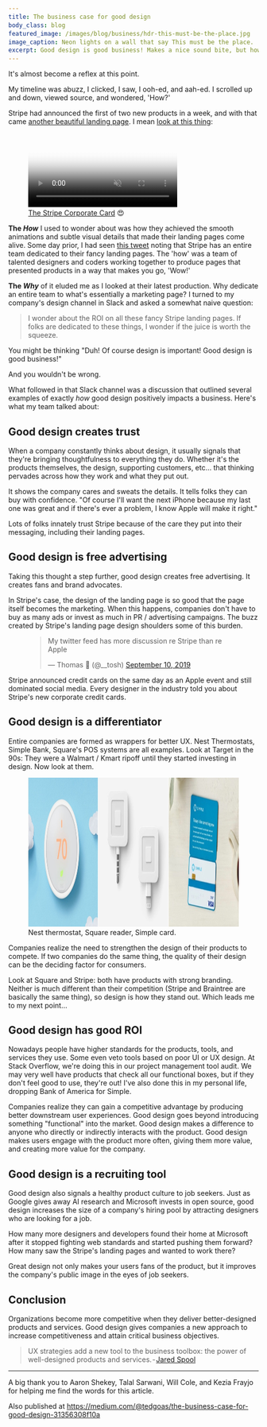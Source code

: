 ```yaml
---
title: The business case for good design
body_class: blog
featured_image: /images/blog/business/hdr-this-must-be-the-place.jpg
image_caption: Neon lights on a wall that say This must be the place.
excerpt: Good design is good business! Makes a nice sound bite, but how does design actually contribute to the bottom line?
---
```


It's almost become a reflex at this point.

My timeline was abuzz, I clicked, I saw, I ooh-ed, and aah-ed. I scrolled up and down, viewed source, and wondered, 'How?'

Stripe had announced the first of two new products in a week, and with that came [another beautiful landing page](https://stripe.com/corporate-card). I mean [look at this thing](https://dribbble.com/shots/7122831-The-Stripe-Corporate-Card):

<figure>
	<video id="video-126055" poster="https://cdn.dribbble.com/users/561057/screenshots/7122831/media/b140a4caa19daa123f065927bef4bcc8.png" playsinline="true" muted="true" autoplay="" loop="" data-silent="false"  class="w100 wmx7" src="https://cdn.dribbble.com/users/561057/screenshots/7122831/media/7fcf6dc9ab148a59fe3d0349f4c93ef2.mp4"></video>
	<figcaption><a href="https://dribbble.com/shots/7122831-The-Stripe-Corporate-Card?source=post_page-----31356308f10a----------------------">The Stripe Corporate Card</a> 😍</figcaption>
</figure>

**The _How_** I used to wonder about was how they achieved the smooth animations and subtle visual details that made their landing pages come alive. Some day prior, I had seen [this tweet](https://twitter.com/destroytoday/status/1161645950781263872) noting that Stripe has an entire team dedicated to their fancy landing pages. The 'how' was a team of talented designers and coders working together to produce pages that presented products in a way that makes you go, 'Wow!'

**The _Why_** of it eluded me as I looked at their latest production. Why dedicate an entire team to what's essentially a marketing page? I turned to my company's design channel in Slack and asked a somewhat naive question:

> I wonder about the ROI on all these fancy Stripe landing pages. If folks are dedicated to these things, I wonder if the juice is worth the squeeze.

You might be thinking "Duh! Of course design is important! Good design is good business!"

And you wouldn't be wrong.

What followed in that Slack channel was a discussion that outlined several examples of exactly _how_ good design positively impacts a business. Here's what my team talked about:

## Good design creates trust

When a company constantly thinks about design, it usually signals that they're bringing thoughtfulness to everything they do. Whether it's the products themselves, the design, supporting customers, etc… that thinking pervades across how they work and what they put out.

It shows the company cares and sweats the details. It tells folks they can buy with confidence. "Of course I'll want the next iPhone because my last one was great and if there's ever a problem, I know Apple will make it right."

Lots of folks innately trust Stripe because of the care they put into their messaging, including their landing pages.

## Good design is free advertising

Taking this thought a step further, good design creates free advertising. It creates fans and brand advocates.

In Stripe's case, the design of the landing page is so good that the page itself becomes the marketing. When this happens, companies don't have to buy as many ads or invest as much in PR / advertising campaigns. The buzz created by Stripe's landing page design shoulders some of this burden.

<figure>
	<blockquote class="twitter-tweet"><p lang="en" dir="ltr">My twitter feed has more discussion re Stripe than re Apple</p>&mdash; Thomas 🍄 (@__tosh) <a href="https://twitter.com/__tosh/status/1171468055416754177?ref_src=twsrc%5Etfw">September 10, 2019</a></blockquote> <script async src="https://platform.twitter.com/widgets.js" charset="utf-8"></script>
</figure>

Stripe announced credit cards on the same day as an Apple event and still dominated social media. Every designer in the industry told you about Stripe's new corporate credit cards.

## Good design is a differentiator

Entire companies are formed as wrappers for better UX. Nest Thermostats, Simple Bank, Square's POS systems are all examples. Look at Target in the 90s: They were a Walmart / Kmart ripoff until they started investing in design. Now look at them.

<figure>
    <img src="/images/blog/business/product-collage.jpg" alt="" width="1200" height="300">
	<figcaption>Nest thermostat, Square reader, Simple card.</figcaption>
</figure>

Companies realize the need to strengthen the design of their products to compete. If two companies do the same thing, the quality of their design can be the deciding factor for consumers.

Look at Square and Stripe: both have products with strong branding. Neither is much different than their competition (Stripe and Braintree are basically the same thing), so design is how they stand out. Which leads me to my next point…

## Good design has good ROI

Nowadays people have higher standards for the products, tools, and services they use. Some even veto tools based on poor UI or UX design. At Stack Overflow, we're doing this in our project management tool audit. We may very well have products that check all our functional boxes, but if they don't feel good to use, they're out! I've also done this in my personal life, dropping Bank of America for Simple.

Companies realize they can gain a competitive advantage by producing better downstream user experiences. Good design goes beyond introducing something "functional" into the market. Good design makes a difference to anyone who directly or indirectly interacts with the product. Good design makes users engage with the product more often, giving them more value, and creating more value for the company.

## Good design is a recruiting tool

Good design also signals a healthy product culture to job seekers. Just as Google gives away AI research and Microsoft invests in open source, good design increases the size of a company's hiring pool by attracting designers who are looking for a job.

How many more designers and developers found their home at Microsoft after it stopped fighting web standards and started pushing them forward? How many saw the Stripe's landing pages and wanted to work there?

Great design not only makes your users fans of the product, but it improves the company's public image in the eyes of job seekers.

## Conclusion

Organizations become more competitive when they deliver better-designed products and services. Good design gives companies a new approach to increase competitiveness and attain critical business objectives.

> UX strategies add a new tool to the business toolbox: the power of well-designed products and services. - [Jared Spool](https://medium.com/@jmspool/the-making-of-an-organization-changing-ux-strategy-88135de43ab3)

<hr role="presentation" aria-role="hidden" class="hr">

A big thank you to Aaron Shekey, Talal Sarwani, Will Cole, and Kezia Frayjo for helping me find the words for this article.

Also published at <a href="https://medium.com/@tedgoas/the-business-case-for-good-design-31356308f10a">https://medium.com/@tedgoas/the-business-case-for-good-design-31356308f10a</a>
